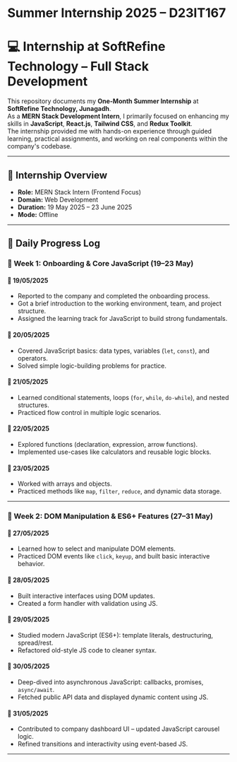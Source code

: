 #  Summer Internship 2025 – D23IT167

# 💻 Internship at SoftRefine Technology – Full Stack Development

This repository documents my **One-Month Summer Internship** at **SoftRefine Technology, Junagadh**.  
As a **MERN Stack Development Intern**, I primarily focused on enhancing my skills in **JavaScript**, **React.js**, **Tailwind CSS**, and **Redux Toolkit**.  
The internship provided me with hands-on experience through guided learning, practical assignments, and working on real components within the company's codebase.

---

## 📌 Internship Overview

- **Role:** MERN Stack Intern (Frontend Focus)  
- **Domain:** Web Development  
- **Duration:** 19 May 2025 – 23 June 2025   
- **Mode:** Offline  

---

## 📅 Daily Progress Log

### 🔹 Week 1: Onboarding & Core JavaScript (19–23 May)

#### 📆 19/05/2025
- Reported to the company and completed the onboarding process.
- Got a brief introduction to the working environment, team, and project structure.
- Assigned the learning track for JavaScript to build strong fundamentals.

#### 📆 20/05/2025
- Covered JavaScript basics: data types, variables (`let`, `const`), and operators.
- Solved simple logic-building problems for practice.

#### 📆 21/05/2025
- Learned conditional statements, loops (`for`, `while`, `do-while`), and nested structures.
- Practiced flow control in multiple logic scenarios.

#### 📆 22/05/2025
- Explored functions (declaration, expression, arrow functions).
- Implemented use-cases like calculators and reusable logic blocks.

#### 📆 23/05/2025
- Worked with arrays and objects.
- Practiced methods like `map`, `filter`, `reduce`, and dynamic data storage.

---

### 🔹 Week 2: DOM Manipulation & ES6+ Features (27–31 May)

#### 📆 27/05/2025
- Learned how to select and manipulate DOM elements.
- Practiced DOM events like `click`, `keyup`, and built basic interactive behavior.

#### 📆 28/05/2025
- Built interactive interfaces using DOM updates.
- Created a form handler with validation using JS.

#### 📆 29/05/2025
- Studied modern JavaScript (ES6+): template literals, destructuring, spread/rest.
- Refactored old-style JS code to cleaner syntax.

#### 📆 30/05/2025
- Deep-dived into asynchronous JavaScript: callbacks, promises, `async/await`.
- Fetched public API data and displayed dynamic content using JS.

#### 📆 31/05/2025
- Contributed to company dashboard UI – updated JavaScript carousel logic.
- Refined transitions and interactivity using event-based JS.

---
